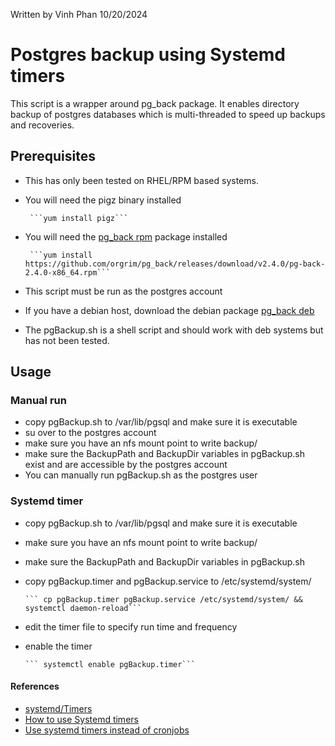 Written by Vinh Phan
10/20/2024

# Postgres backup using Systemd timers
This script is a wrapper around pg_back package.  It enables directory backup of postgres databases which is multi-threaded to speed up backups and recoveries.

## Prerequisites
 * This has only been tested on RHEL/RPM based systems.
 * You will need the pigz binary installed
    
        ```yum install pigz```
 * You will need the [pg_back rpm](https://github.com/orgrim/pg_back/releases/download/v2.4.0/pg-back-2.4.0-x86_64.rpm) package installed

        ```yum install https://github.com/orgrim/pg_back/releases/download/v2.4.0/pg-back-2.4.0-x86_64.rpm```
 * This script must be run as the postgres account

 * If you have a debian host, download the debian package [pg_back deb](https://github.com/orgrim/pg_back/releases/download/v2.5.0/pg-back_2.5.0_linux_amd64.deb)
 * The pgBackup.sh is a shell script and should work with deb systems but has not been tested.

## Usage
### Manual run
 * copy pgBackup.sh to /var/lib/pgsql and make sure it is executable
 * su over to the postgres account
 * make sure you have an nfs mount point to write backup/
 * make sure the BackupPath and BackupDir variables in pgBackup.sh 
exist and are accessible by the postgres account
 * You can manually run pgBackup.sh as the postgres user

### Systemd timer
 * copy pgBackup.sh to /var/lib/pgsql and make sure it is executable
 * make sure you have an nfs mount point to write backup/
 * make sure the BackupPath and BackupDir variables in pgBackup.sh 
 * copy pgBackup.timer and pgBackup.service to /etc/systemd/system/

       ``` cp pgBackup.timer pgBackup.service /etc/systemd/system/ && systemctl daemon-reload```
 * edit the timer file to specify run time and frequency
 * enable the timer 

       ``` systemctl enable pgBackup.timer```

#### References
* [systemd/Timers](https://wiki.archlinux.org/index.php/Systemd/Timers#Realtime_timer)
* [How to use Systemd timers](https://www.certdepot.net/rhel7-use-systemd-timers/)
* [Use systemd timers instead of cronjobs](https://opensource.com/article/20/7/systemd-timers)
